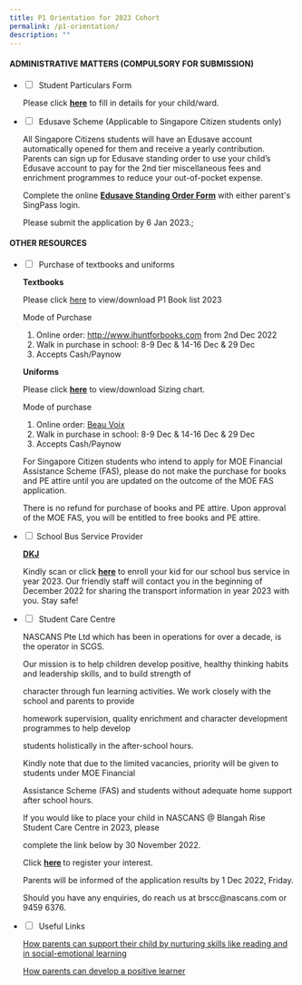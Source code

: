 ```yaml
---
title: P1 Orientation for 2023 Cohort
permalink: /p1-orientation/
description: ""
---
```

<h4><strong>ADMINISTRATIVE MATTERS (COMPULSORY FOR SUBMISSION)</strong></h4>
<ul class="jekyllcodex_accordion">
<li>
<input type="checkbox" id="accordion1">
 <label for="accordion1">Student Particulars Form</label>
<div>
<p>Please click&nbsp;<a href="https://go.gov.sg/brpsstudentparticulars"><strong>here</strong></a>&nbsp;to fill in details for your child/ward.</p>
</div>
</li>
<li>
<input type="checkbox" id="accordion2">
 <label for="accordion2">Edusave Scheme (Applicable to Singapore Citizen students only)</label>
<div>
<p>All Singapore Citizens students will have an Edusave account automatically opened for them and receive a yearly contribution. Parents can sign up for Edusave standing order to use your child&rsquo;s Edusave account to pay for the 2nd&nbsp;tier miscellaneous fees and enrichment programmes to reduce your out-of-pocket expense.&nbsp;</p>
<p>Complete the online&nbsp;<a href="https://form.gov.sg/#!/5be24a1bb3f842000fdc4e59"><strong>Edusave Standing Order Form</strong></a>&nbsp;with either parent's SingPass login.</p>
<p>Please submit the application by 6 Jan 2023.;</p>
</div>
</li>
</ul>
<h4><strong>OTHER RESOURCES</strong></h4>
<ul class="jekyllcodex_accordion">
<li>
<input type="checkbox" id="accordion3">
 <label for="accordion3">Purchase of textbooks and uniforms</label>
<div>
<p><strong>Textbooks</strong></p>
<p>Please click&nbsp;<a href="/files/D1.pdf">here</a>&nbsp;to view/download P1 Book list 2023</p>
<p>Mode of Purchase</p>
<ol>
<li>Online order:&nbsp;<a href="http://www.ihuntforbooks.com/">http://www.ihuntforbooks.com</a>&nbsp;from 2nd Dec 2022</li>
<li>Walk in purchase in school: 8-9 Dec &amp; 14-16 Dec &amp; 29 Dec</li>
<li>Accepts Cash/Paynow</li>
</ol>
<p><strong>Uniforms</strong></p>
<p>Please click&nbsp;<a href="/files/A1.pdf"><strong>here</strong></a>&nbsp;to view/download Sizing chart.</p>
<p>Mode of purchase</p>
<ol>
<li>Online order:&nbsp;<a href="https://beauvoix.com/">Beau Voix</a></li>
<li>Walk in purchase in school: 8-9 Dec &amp; 14-16 Dec &amp; 29 Dec</li>
<li>Accepts Cash/Paynow</li>
</ol>
<p>For Singapore Citizen students who intend to apply for MOE Financial Assistance Scheme (FAS), please do not make the purchase for books and PE attire until you are updated on the outcome of the MOE FAS application.</p>
<p>There is no refund for purchase of books and PE attire. Upon approval of the MOE FAS, you will be entitled to free books and PE attire.</p>
</div>
</li>
<li>
<input type="checkbox" id="accordion5">
<label for="accordion5">School Bus Service Provider</label>
<div>
	<p><strong><u>DKJ</u></strong></p>
<p>Kindly scan or click&nbsp;<strong><a href="https://forms.gle/b6LvkFbpy5nT1Ls3A">here</a></strong>&nbsp;to enroll your kid for our school bus service in year 2023. Our friendly staff will contact you in the beginning of December 2022 for sharing the transport information in year 2023 with you. Stay safe!</p>
</div>
</li>
<li>
<input type="checkbox" id="accordion6">
 <label for="accordion6">Student Care Centre</label>
<div>
<p>NASCANS Pte Ltd which has been in operations for over a decade, is the operator in SCGS.</p>
<p>Our mission is to help children develop positive, healthy thinking habits and leadership skills, and to build strength of</p>
<p>character through fun learning activities. We work closely with the school and parents to provide</p>
<p>homework supervision, quality enrichment and character development programmes to help develop</p>
<p>students holistically in the after-school hours.</p>
<p>Kindly note that due to the limited vacancies, priority will be given to students under MOE Financial</p>
<p>Assistance Scheme (FAS) and students without adequate home support after school hours.</p>
<p>If you would like to place your child in NASCANS @ Blangah Rise Student Care Centre in 2023, please</p>
<p>complete the link below by 30 November 2022.</p>
<p>Click&nbsp;<strong><a href="https://v2.taidii.com/enquiry/publicec/nascans/?center=36oYBncS9pVYK9idoOp2utFmFUZM7xdJBmRFLzQ7S9M=">here</a>&nbsp;</strong>to register your interest.</p>
<p>Parents will be informed of the application results by 1 Dec 2022, Friday.</p>
<p>Should you have any enquiries, do reach us at brscc@nascans.com or 9459 6376.</p>
</div>
</li>
<li>
<input type="checkbox" id="accordion7">
 <label for="accordion7">Useful Links</label>
<div>
<p><a href="/files/B1.pdf">How parents can support their child by nurturing skills like reading and in social-emotional learning</a></p>
<p><a href="/files/C1.pdf">How parents can develop a positive learner</a></p>
</div>
</li>
</ul>